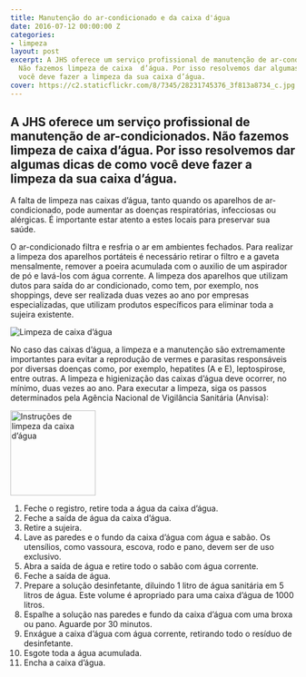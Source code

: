 ```yaml
---
title: Manutenção do ar-condicionado e da caixa d'água
date: 2016-07-12 00:00:00 Z
categories:
- limpeza
layout: post
excerpt: A JHS oferece um serviço profissional de manutenção de ar-condicionados.
  Não fazemos limpeza de caixa  d’água. Por isso resolvemos dar algumas dicas de como
  você deve fazer a limpeza da sua caixa d’água.
cover: https://c2.staticflickr.com/8/7345/28231745376_3f813a8734_c.jpg
---
```


## A JHS oferece um serviço profissional de manutenção de ar-condicionados. Não fazemos limpeza de caixa  d’água. Por isso resolvemos dar algumas dicas de como você deve fazer a limpeza da sua caixa d’água.

A falta de limpeza nas caixas d’água, tanto quando os aparelhos de ar-condicionado, pode aumentar as doenças respiratórias, infecciosas ou alérgicas. É importante estar atento a estes locais para preservar sua saúde.

O ar-condicionado filtra e resfria o ar em ambientes fechados. Para realizar a limpeza dos aparelhos portáteis é necessário retirar o filtro e a gaveta mensalmente, remover a poeira acumulada com o auxilio de um aspirador de pó e lavá-los com água corrente. A limpeza dos aparelhos que utilizam dutos para saída do ar condicionado, como tem, por exemplo, nos shoppings, deve ser realizada duas vezes ao ano por empresas especializadas, que utilizam produtos específicos para eliminar toda a sujeira existente.

<img src="https://c2.staticflickr.com/8/7345/28231745376_3f813a8734_c.jpg" alt="Limpeza de caixa d’água">

No caso das caixas d’água, a limpeza e a manutenção são extremamente importantes para evitar a reprodução de vermes e parasitas responsáveis por diversas doenças como, por exemplo, hepatites (A e E), leptospirose, entre outras. A limpeza e higienização das caixas d’água deve ocorrer, no mínimo, duas vezes ao ano. Para executar a limpeza, siga os passos determinados pela Agência Nacional de Vigilância Sanitária (Anvisa):

<div class="left"><img src="https://c1.staticflickr.com/9/8622/28162096502_5e1abcd2cb.jpg" alt="Instruções de limpeza da caixa d’água" width="150"></div>

1. Feche o registro, retire toda a água da caixa d’água.
1. Feche a saída de água da caixa d’água.
1. Retire a sujeira.
1. Lave as paredes e o fundo da caixa d’água com água e sabão. Os utensílios, como vassoura, escova, rodo e pano, devem ser de uso exclusivo.
1. Abra a saída de água e retire todo o sabão com água corrente.
1. Feche a saída de água.
1. Prepare a solução desinfetante, diluindo 1 litro de água sanitária em 5 litros de água. Este volume é apropriado para uma caixa d’água de 1000 litros.
1. Espalhe a solução nas paredes e fundo da caixa d’água com uma broxa ou pano. Aguarde por 30 minutos.
1. Enxágue a caixa d’água com água corrente, retirando todo o resíduo de desinfetante.
1. Esgote toda a água acumulada.
1. Encha a caixa d’água.